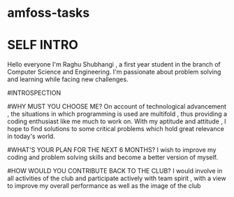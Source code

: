 # amfoss-tasks


# SELF INTRO
Hello everyone
I'm Raghu Shubhangi , a first year student in the branch of Computer Science and Engineering. I'm passionate about problem solving and learning while facing new challenges.


#INTROSPECTION


#WHY MUST YOU CHOOSE ME?
On account of technological advancement , the situations in which programming is used are multifold , thus providing a coding enthusiast like me much to work on. With my aptitude and attitude , I hope to find solutions to some critical problems which hold great relevance in today's world.


#WHAT'S YOUR PLAN FOR THE NEXT 6 MONTHS?
I wish to improve my coding and problem solving skills and become a better version of myself.


#HOW WOULD YOU CONTRIBUTE BACK TO THE CLUB?
I would involve in all activities of the club and participate actively with team spirit , with a view to improve my overall performance as well as the image of the club

